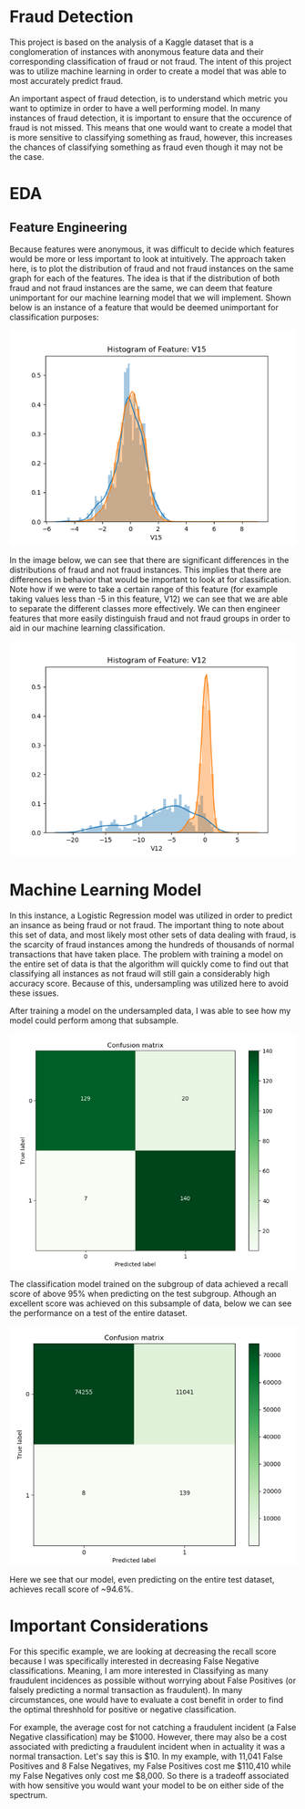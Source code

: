 # Fraud Detection
This project is based on the analysis of a Kaggle dataset that is a conglomeration of instances with anonymous feature data and their corresponding classification of fraud or not fraud.  The intent of this project was to utilize machine learning in order to create a model that was able to most accurately predict fraud.

An important aspect of fraud detection, is to understand which metric you want to optimize in order to have a well performing model.  In many instances of fraud detection, it is important to ensure that the occurence of fraud is not missed.  This means that one would want to create a model that is more sensitive to classifying something as fraud, however, this increases the chances of classifying something as fraud even though it may not be the case.

# EDA
## Feature Engineering

Because features were anonymous, it was difficult to decide which features would be more or less important to look at intuitively.  The approach taken here, is to plot the distribution of fraud and not fraud instances on the same graph for each of the features.  The idea is that if the distribution of both fraud and not fraud instances are the same, we can deem that feature unimportant for our machine learning model that we will implement.  Shown below is an instance of a feature that would be deemed unimportant for classification purposes:

![image](images/Feature_Unimportant.png)

In the image below, we can see that there are significant differences in the distributions of fraud and not fraud instances.  This implies that there are differences in behavior that would be important to look at for classification.  Note how if we were to take a certain range of this feature (for example taking values less than -5 in this feature, V12) we can see that we are able to separate the different classes more effectively.  We can then engineer features that more easily distinguish fraud and not fraud groups in order to aid in our machine learning classification.

![image](images/Feature_Important.png)

# Machine Learning Model
In this instance, a Logistic Regression model was utilized in order to predict an insance as being fraud or not fraud.  The important thing to note about this set of data, and most likely most other sets of data dealing with fraud, is the scarcity of fraud instances among the hundreds of thousands of normal transactions that have taken place.  The problem with training a model on the entire set of data is that the algorithm will quickly come to find out that classifying all instances as not fraud will still gain a considerably high accuracy score.  Because of this, undersampling was utilized here to avoid these issues.

After training a model on the undersampled data, I was able to see how my model could perform among that subsample.

![image](images/undersample_predict.png)

The classification model trained on the subgroup of data achieved a recall score of above 95% when predicting on the test subgroup.  Athough an excellent score was achieved on this subsample of data, below we can see the performance on a test of the entire dataset.

![image](images/full_predict.png)

Here we see that our model, even predicting on the entire test dataset, achieves recall score of ~94.6%.

# Important Considerations
For this specific example, we are looking at decreasing the recall score because I was specifically interested in decreasing False Negative classifications.  Meaning, I am more interested in Classifying as many fraudulent incidences as possible without worrying about False Positives (or falsely predicting a normal transaction as fraudulent).  In many circumstances, one would have to evaluate a cost benefit in order to find the optimal threshhold for positive or negative classification.  

For example, the average cost for not catching a fraudulent incident (a False Negative classification) may be $1000.  However, there may also be a cost associated with predicting a fraudulent incident when in actuality it was a normal transaction.  Let's say this is $10.  In my example, with 11,041 False Positives and 8 False Negatives, my False Positives cost me $110,410 while my False Negatives only cost me $8,000.  So there is a tradeoff associated with how sensitive you would want your model to be on either side of the spectrum.
